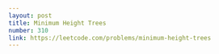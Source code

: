 ```yaml
---
layout: post
title: Minimum Height Trees
number: 310
link: https://leetcode.com/problems/minimum-height-trees
---
```

